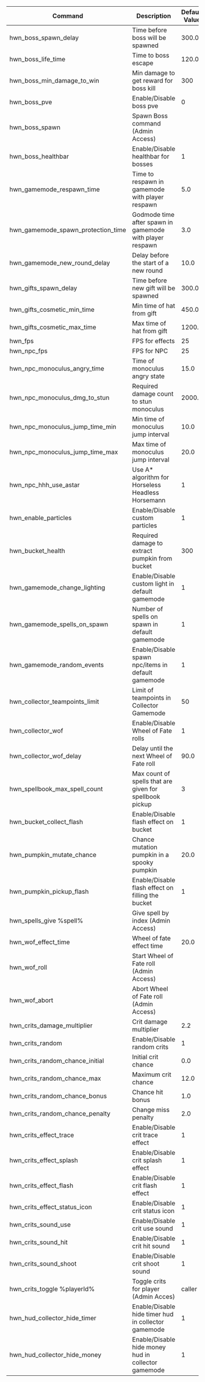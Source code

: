 | Command                            | Description                                              | Default Value |
|------------------------------------|----------------------------------------------------------|---------------|
| hwn_boss_spawn_delay               | Time before boss will be spawned                         | 300.0         |
| hwn_boss_life_time                 | Time to boss escape                                      | 120.0         |
| hwn_boss_min_damage_to_win         | Min damage to get reward for boss kill                   | 300           |
| hwn_boss_pve                       | Enable/Disable boss pve                                  | 0             |
| hwn_boss_spawn                     | Spawn Boss command (Admin Access)                        |               |
| hwn_boss_healthbar                 | Enable/Disable healthbar for bosses                      | 1             |
| hwn_gamemode_respawn_time          | Time to respawn in gamemode with player respawn          | 5.0           |
| hwn_gamemode_spawn_protection_time | Godmode time after spawn in gamemode with player respawn | 3.0           |
| hwn_gamemode_new_round_delay       | Delay before the start of a new round                    | 10.0          |
| hwn_gifts_spawn_delay              | Time before new gift will be spawned                     | 300.0         |
| hwn_gifts_cosmetic_min_time        | Min time of hat from gift                                | 450.0         |
| hwn_gifts_cosmetic_max_time        | Max time of hat from gift                                | 1200.0        |
| hwn_fps                            | FPS for effects                                          | 25            |
| hwn_npc_fps                        | FPS for NPC                                              | 25            |
| hwn_npc_monoculus_angry_time       | Time of monoculus angry state                            | 15.0          |
| hwn_npc_monoculus_dmg_to_stun      | Required damage count to stun monoculus                  | 2000.0        |
| hwn_npc_monoculus_jump_time_min    | Min time of monoculus jump interval                      | 10.0          |
| hwn_npc_monoculus_jump_time_max    | Max time of monoculus jump interval                      | 20.0          |
| hwn_npc_hhh_use_astar              | Use A* algorithm for Horseless Headless Horsemann        | 1             |
| hwn_enable_particles               | Enable/Disable custom particles                          | 1             |
| hwn_bucket_health                  | Required damage to extract pumpkin from bucket           | 300           |
| hwn_gamemode_change_lighting       | Enable/Disable custom light in default gamemode          | 1             |
| hwn_gamemode_spells_on_spawn       | Number of spells on spawn in default gamemode            | 1             |
| hwn_gamemode_random_events         | Enable/Disable spawn npc/items in default gamemode       | 1             |
| hwn_collector_teampoints_limit     | Limit of teampoints in Collector Gamemode                | 50            |
| hwn_collector_wof                  | Enable/Disable Wheel of Fate rolls                       | 1             |
| hwn_collector_wof_delay            | Delay until the next Wheel of Fate roll                  | 90.0          |
| hwn_spellbook_max_spell_count      | Max count of spells that are given for spellbook pickup  | 3             |
| hwn_bucket_collect_flash           | Enable/Disable flash effect on bucket                    | 1             |
| hwn_pumpkin_mutate_chance          | Chance mutation pumpkin in a spooky pumpkin              | 20.0          |
| hwn_pumpkin_pickup_flash           | Enable/Disable flash effect on filling the bucket        | 1             |
| hwn_spells_give %spell%            | Give spell by index (Admin Access)                       |               |
| hwn_wof_effect_time                | Wheel of fate effect time                                | 20.0          |
| hwn_wof_roll                       | Start Wheel of Fate roll (Admin Access)                  |               |
| hwn_wof_abort                      | Abort Wheel of Fate roll (Admin Access)                  |               |
| hwn_crits_damage_multiplier        | Crit damage multiplier                                   | 2.2           |
| hwn_crits_random                   | Enable/Disable random crits                              | 1             |
| hwn_crits_random_chance_initial    | Initial crit chance                                      | 0.0           |
| hwn_crits_random_chance_max        | Maximum crit chance                                      | 12.0          |
| hwn_crits_random_chance_bonus      | Chance hit bonus                                         | 1.0           |
| hwn_crits_random_chance_penalty    | Change miss penalty                                      | 2.0           |
| hwn_crits_effect_trace             | Enable/Disable crit trace effect                         | 1             |
| hwn_crits_effect_splash            | Enable/Disable crit splash effect                        | 1             |
| hwn_crits_effect_flash             | Enable/Disable crit flash effect                         | 1             |
| hwn_crits_effect_status_icon       | Enable/Disable crit status icon                          | 1             |
| hwn_crits_sound_use                | Enable/Disable crit use sound                            | 1             |
| hwn_crits_sound_hit                | Enable/Disable crit hit sound                            | 1             |
| hwn_crits_sound_shoot              | Enable/Disable crit shoot sound                          | 1             |
| hwn_crits_toggle %playerId%        | Toggle crits for player (Admin Acces)                    | caller        |
| hwn_hud_collector_hide_timer       | Enable/Disable hide timer hud in collector gamemode      | 1             |
| hwn_hud_collector_hide_money       | Enable/Disable hide money hud in collector gamemode      | 1             |